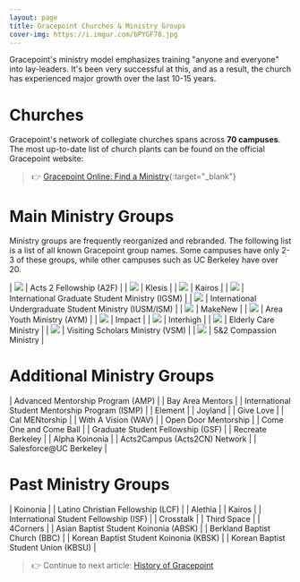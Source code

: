 ```yaml
---
layout: page
title: Gracepoint Churches & Ministry Groups
cover-img: https://i.imgur.com/bPYGF78.jpg
---
```


Gracepoint's ministry model emphasizes training "anyone and everyone" into lay-leaders. It's been very successful at this, and as a result, the church has experienced major growth over the last 10-15 years.

# Churches

Gracepoint's network of collegiate churches spans across **70 campuses**. The most up-to-date list of church plants can be found on the official Gracepoint website:
> 👉 [Gracepoint Online: Find a Ministry](https://www.gracepointonline.org/find-a-ministry){:target="_blank"}

<!-- 
| UC Berkeley <br/>Lead Pastor: Ed Kang | UC Davis<br/>Lead Pastor: Ed Kang | UCLA<br/>Lead Pastor: Ed Kang |
| UC Santa Cruz<br/>Lead Pastor: Ed Kang | UC San Diego<br/>Lead Pastor: Ed Kang | UC Irvine<br/>Lead Pastor: Ed Kang |
| UC Santa Barbara<br/>Lead Pastor: Ed Kang | UC Riverside<br/>Lead Pastor: Ed Kang | UC Merced<br/>Lead Pastor: Ed Kang |
| University of Southern California (USC)<br/>Lead Pastor: Ed Kang | University of Minnesota (UMN)<br/>Lead Pastor: Ed Kang | University of Pittsburgh (UPitt)<br/>Lead Pastor: Ed Kang |
| University of Texas, Austin<br/>Lead Pastor: Ed Kang | Texas State University (TXST)<br/>Lead Pastor: Ed Kang | University of Washington (UDub)<br/>Lead Pastor: Ed Kang |
| Seattle University<br/>Lead Pastor: Ed Kang | Princeton University<br/>Lead Pastor: Ed Kang | Northwestern University<br/>Lead Pastor: Ed Kang |
| University of Chicago<br/>Lead Pastor: Ed Kang | Azusa Pacific University (APU)<br/>Lead Pastor: Ed Kang | California Institute of Technology (CalTech)<br/>Lead Pastor: Ed Kang |
| Boston University (BU)<br/>Lead Pastor: Ed Kang | Carnegie Mellon University (CMU)<br/>Lead Pastor: Ed Kang | San Jose State University (SJSU)<br/>Lead Pastor: Ed Kang |
| Santa Clara University (SCU)<br/>Lead Pastor: Ed Kang | University of Maryland, College Park (UMD)<br/>Lead Pastor: Ed Kang | University of North Carolina, Chapel Hill (UNC)<br/>Lead Pastor: Ed Kang |
| Rutgers<br/>Lead Pastor: Ed Kang | North Carolina State University (NCSU)<br/>Lead Pastor: Ed Kang | Georgetown University<br/>Lead Pastor: Ed Kang |
| George Mason University (GMU)<br/>Lead Pastor: Ed Kang | George Washington University (GW)<br/>Lead Pastor: Ed Kang | American University<br/>Lead Pastor: Ed Kang |
| University of Virginia (UVA)<br/>Lead Pastor: Ed Kang | San Francisco State University (SFSU)<br/>Lead Pastor: Ed Kang | University of San Francisco (USF)<br/>Lead Pastor: Ed Kang |
| University of San Diego (USD)<br/>Lead Pastor: Ed Kang | San Diego State University (SDSU)<br/>Lead Pastor: Ed Kang | CSU Fullerton (CSUF)<br/>Lead Pastor: Ed Kang |
| CSU Sacramento<br/>Lead Pastor: Ed Kang | CSU Monterey Bay (CSUMB)<br/>Lead Pastor: Ed Kang | Claremont Colleges<br/>Lead Pastor: Ed Kang |
| Westmont College<br/>Lead Pastor: Ed Kang | Loyola Marymount University (LMU)<br/>Lead Pastor: Ed Kang | Cal Poly Pomona (CPP)<br/>Lead Pastor: Ed Kang |
| Orange Coast College (OCC)<br/>Lead Pastor: Ed Kang | Foothill College<br/>Lead Pastor: Ed Kang | De Anza College<br/>Lead Pastor: Ed Kang |
| Ohlone College<br/>Lead Pastor: Ed Kang | College of Alameda (CoA)<br/>Lead Pastor: Ed Kang | Chabot College<br/>Lead Pastor: Ed Kang |
| CSU Long Beach / Long Beach City College (LBCC)<br/>Lead Pastor: Ed Kang | Diablo Valley College (DVC)<br/>Lead Pastor: Ed Kang | Berkeley City College<br/>Lead Pastor: Ed Kang |
| Hsinchu, Taiwan<br/>Lead Pastor: Ed Kang | Stony Brook University<br/>Lead Pastor: Ed Kang | Haverford University<br/>Lead Pastor: Ed Kang |
| Swarthmore College<br/>Lead Pastor: Ed Kang | Bryn Mawr College<br/>Lead Pastor: Ed Kang | Villanova University<br/>Lead Pastor: Ed Kang |
| University of Pennsylvania (UPenn) <br/>Lead Pastor: Ed Kang | Drexel University<br/>Lead Pastor: Ed Kang | Boston College<br/>Lead Pastor: Ed Kang |
| Harvard University<br/>Lead Pastor: Ed Kang | MIT<br/>Lead Pastor: Ed Kang | Northeastern University<br/>Lead Pastor: Ed Kang |
| Tufts University<br/>Lead Pastor: Ed Kang | Babson College<br/>Lead Pastor: Ed Kang | Brandeis University<br/>Lead Pastor: Ed Kang |
| Wellesley University<br/>Lead Pastor: Ed Kang | Bentley University<br/>Lead Pastor: Ed Kang | Johns Hopkins University<br/>Lead Pastor: Ed Kang |
| University of Michigan, Ann Arbor<br/>Lead Pastor: Ed Kang | New York University (NYU)<br/>Lead Pastor: Ed Kang | Stanford University<br/>Lead Pastor: Ed Kang |
| Purdue University<br/>Lead Pastor: Ed Kang | University of Wisconson, Madison<br/>Lead Pastor: Ed Kang | | -->


# Main Ministry Groups

Ministry groups are frequently reorganized and rebranded. The following list is a list of all known Gracepoint group names. Some campuses have only 2-3 of these groups, while other campuses such as UC Berkeley have over 20.

| ![](https://i.imgur.com/KAN06B1.png) | Acts 2 Fellowship (A2F) |
| ![](https://i.imgur.com/AwqOV3f.png) | Klesis |
| ![](https://i.imgur.com/DLXivsq.png) | Kairos |
| ![](https://i.imgur.com/sOhBvoq.png) | International Graduate Student Ministry (IGSM) |
| ![](https://i.imgur.com/tkmRZBe.png) | International Undergraduate Student Ministry (IUSM/ISM) |
| ![](https://i.imgur.com/2G6iakP.png) | MakeNew |
| ![](https://i.imgur.com/gyUH42w.png) | Area Youth Ministry (AYM) |
| ![](https://i.imgur.com/eE84LqD.png) | Impact |
| ![](https://i.imgur.com/7besEN6.png) | Interhigh |
| ![](https://i.imgur.com/zYIrlJT.png) | Elderly Care Ministry |
| ![](https://i.imgur.com/CDnl9M3.png) | Visiting Scholars Ministry (VSM) |
| ![](https://i.imgur.com/SsKtLkB.png) | 5&2 Compassion Ministry |


# Additional Ministry Groups

| Advanced Mentorship Program (AMP) |
| Bay Area Mentors |
| International Student Mentorship Program (ISMP) |
| Element |
| Joyland |
| Give Love |
| Cal MENtorship |
| With A Vision (WAV) |
| Open Door Mentorship |
| Come One and Come Ball |
| Graduate Student Fellowship (GSF) |
| Recreate Berkeley |
| Alpha Koinonia |
| Acts2Campus (Acts2CN) Network |
| Salesforce@UC Berkeley |


# Past Ministry Groups

| Koinonia |
| Latino Christian Fellowship (LCF) |
| Alethia |
| Kairos |
| International Student Fellowship (ISF) |
| Crosstalk |
| Third Space |
| 4Corners |
| Asian Baptist Student Koinonia (ABSK) |
| Berkland Baptist Church (BBC) |
| Korean Baptist Student Koinonia (KBSK) |
| Korean Baptist Student Union (KBSU) |



> 👉 Continue to next article: [History of Gracepoint](history-of-gracepoint.md)


